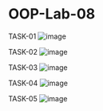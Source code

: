 # OOP-Lab-08

TASK-01
![image](https://github.com/user-attachments/assets/16f5aa39-474c-49d4-99ce-66100e4aeb51)

TASK-02
![image](https://github.com/user-attachments/assets/db8104d2-455b-43bd-b5fe-f86ab05b278b)

TASK-03
![image](https://github.com/user-attachments/assets/e5909538-b157-49eb-af29-6308f885db9a)

TASK-04
![image](https://github.com/user-attachments/assets/e922f040-3c12-454c-ac66-186544915083)

TASK-05
![image](https://github.com/user-attachments/assets/867f52d3-bc54-48ac-9892-884f9658a8ec)
